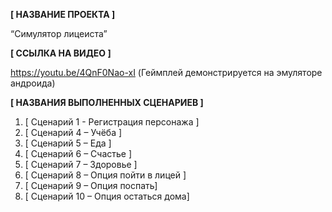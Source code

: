 **[ НАЗВАНИЕ ПРОЕКТА ]**

“Симулятор лицеиста”

**[ ССЫЛКА НА ВИДЕО ]**

https://youtu.be/4QnF0Nao-xI (Геймплей демонстрируется на эмуляторе андроида)

**[ НАЗВАНИЯ ВЫПОЛНЕННЫХ СЦЕНАРИЕВ ]**
1) [ Сценарий 1 - Регистрация персонажа ]
2) [ Сценарий 4 – Учёба ]
3) [ Сценарий 5 – Еда ]
4) [ Сценарий 6 – Счастье ]
5) [ Сценарий 7 – Здоровье ]
6) [ Сценарий 8 – Опция пойти в лицей ]
7) [ Сценарий 9 – Опция поспать]
8) [ Сценарий 10 – Опция остаться дома]



